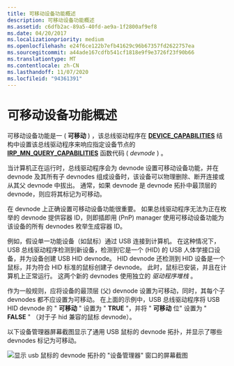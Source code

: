 ```yaml
---
title: 可移动设备功能概述
description: 可移动设备功能概述
ms.assetid: c6dfb2ac-89a5-40fd-ae9a-1f2800af9ef8
ms.date: 04/20/2017
ms.localizationpriority: medium
ms.openlocfilehash: e24f6ce122b7efb41629c96b67357fd2622757ea
ms.sourcegitcommit: a44ade167cdfb541cf1818e9f9e3726f23f90b66
ms.translationtype: MT
ms.contentlocale: zh-CN
ms.lasthandoff: 11/07/2020
ms.locfileid: "94361391"
---
```

# <a name="overview-of-the-removable-device-capability"></a>可移动设备功能概述


可移动设备功能是一 ( **可移动** ) ，该总线驱动程序在 [**DEVICE_CAPABILITIES**](/windows-hardware/drivers/ddi/wdm/ns-wdm-_device_capabilities) 结构中设置该总线驱动程序来响应指定设备节点的 [**IRP_MN_QUERY_CAPABILITIES**](../kernel/irp-mn-query-capabilities.md) 函数代码 ( *devnode* ) 。

当计算机正在运行时，总线驱动程序会为 devnode 设置可移动设备功能，并在 devnode 及其所有子 devnodes 组成设备时，该设备可以物理删除、断开连接或从其父 devnode 中拔出。 通常，如果 devnode 是 devnode 拓扑中最顶层的 devnode，则应将其标记为可移动。

在 devnode 上正确设置可移动设备功能很重要。 如果总线驱动程序无法为正在枚举的 devnode 提供容器 ID，则即插即用 (PnP) manager 使用可移动设备功能为该设备的所有 devnodes 枚举生成容器 ID。

例如，假设单一功能设备（如鼠标）通过 USB 连接到计算机。 在这种情况下，USB 总线驱动程序检测到新设备，检测到它是一个 (HID) 的 USB 人体学接口设备，并为设备创建 USB HID devnode。 HID devnode 还检测到 HID 设备是一个鼠标，并为符合 HID 标准的鼠标创建子 devnode。 此时，鼠标已安装，并且在计算机上正常运行。 这两个新的 devnodes 使用独立的 *驱动程序堆栈* 。

作为一般规则，应将设备的最顶层 (父) devnode 设置为可移动，同时，其每个子 devnodes 都不应设置为可移动。 在上面的示例中，USB 总线驱动程序将 USB HID devnode 的 " **可移动** " 设置为 " **TRUE** "，并将 " **可移动** 位" 设置为 " **FALSE** " （对于子 hid 兼容的鼠标 devnode）。

以下设备管理器屏幕截图显示了通用 USB 鼠标的 devnode 拓扑，并显示了哪些 devnodes 标记为可移动。

![显示 usb 鼠标的 devnode 拓扑的 "设备管理器" 窗口的屏幕截图](images/containerid-2.png)

 

